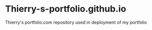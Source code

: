 # Thierry-s-portfolio.github.io
Thierry's portfolio.com repository used in deployment of my portfolio
